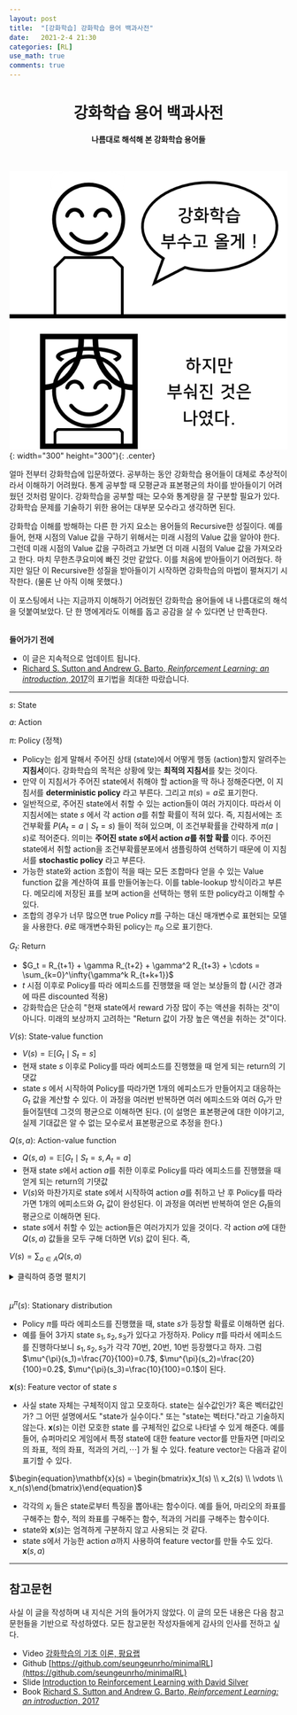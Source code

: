 ```yaml
---
layout: post
title:  "[강화학습] 강화학습 용어 백과사전"
date:   2021-2-4 21:30
categories: [RL]
use_math: true
comments: true
---
```


# <center>강화학습 용어 백과사전</center>
**<center>나름대로 해석해 본 강화학습 용어들</center>**<br/><br/>

![figure1](https://raw.githubusercontent.com/HiddenBeginner/hiddenbeginner.github.io/master/static/img/_posts/2021-2-4-rl-notations-cheat-sheet/figure1.png){: width="300" height="300"){: .center}

얼마 전부터 강화학습에 입문하였다. 공부하는 동안 강화학습 용어들이 대체로 추상적이라서 이해하기 어려웠다. 통계 공부할 때 모평균과 표본평균의 차이를 받아들이기 어려웠던 것처럼 말이다. 강화학습을 공부할 때는 모수와 통계량을 잘 구분할 필요가 있다. 강화학습 문제를 기술하기 위한 용어는 대부분 모수라고 생각하면 된다. 

강화학습 이해를 방해하는 다른 한 가지 요소는 용어들의 Recursive한 성질이다. 예를 들어, 현재 시점의 Value 값을 구하기 위해서는 미래 시점의 Value 값을 알아야 한다. 그런데 미래 시점의 Value 값을 구하려고 가보면 더 미래 시점의 Value 값을 가져오라고 한다. 마치 무한츠쿠요미에 빠진 것만 같았다. 이를 처음에 받아들이기 어려웠다. 하지만 일단 이 Recursive한 성질을 받아들이기 시작하면 강화학습의 마법이 펼쳐지기 시작한다. (물론 난 아직 이해 못했다.)

이 포스팅에서 나는 지금까지 이해하기 어려웠던 강화학습 용어들에 내 나름대로의 해석을 덧붙여보았다. 단 한 명에게라도 이해를 돕고 공감을 살 수 있다면 난 만족한다.
<br/><br/>

**들어가기 전에**
- 이 글은 지속적으로 업데이트 됩니다.
- [Richard S. Sutton and Andrew G. Barto, *Reinforcement Learning: an introduction*, 2017](https://www.andrew.cmu.edu/course/10-703/textbook/BartoSutton.pdf)의 표기법을 최대한 따랐습니다.

---

$s$: State

$a$: Action

$\pi$: Policy (정책)
- Policy는 쉽게 말해서 주어진 상태 (state)에서 어떻게 행동 (action)할지 알려주는 **지침서**이다. 강화학습의 목적은 상황에 맞는 **최적의 지침서**를 찾는 것이다.
- 만약 이 지침서가 주어진 state에서 취해야 할 action을 딱 하나 정해준다면, 이 지침서를 **deterministic policy** 라고 부른다. 그리고 $\pi(s)=a$로 표기한다. 
- 일반적으로, 주어진 state에서 취할 수 있는 action들이 여러 가지이다. 따라서 이 지침서에는 state $s$ 에서 각 action $a$를 취할 확률이 적혀 있다. 즉, 지침서에는 조건부확률 $P(A_t=a \mid S_t=s)$ 들이 적혀 있으며, 이 조건부확률을 간략하게 $\pi(a \mid s)$로 적어준다. 의미는 **주어진 state $s$에서 action $a$를 취할 확률** 이다. 주어진 state에서 취할 action을 조건부확률분포에서 샘플링하여 선택하기 때문에 이 지침서를 **stochastic policy** 라고 부른다.
- 가능한 state와 action 조합이 적을 때는 모든 조합마다 얻을 수 있는 Value function 값을 계산하여 표를 만들어놓는다. 이를 table-lookup 방식이라고 부른다. 메모리에 저장된 표를 보며 action을 선택하는 행위 또한 policy라고 이해할 수 있다.
- 조합의 경우가 너무 많으면 true Policy $\pi$를 구하는 대신 매개변수로 표현되는 모델을 사용한다. $\theta$로 매개변수화된 policy는 $\pi_\theta$ 으로 표기한다. 

$G_t$: Return
- $G_t = R_{t+1} + \gamma R_{t+2} + \gamma^2 R_{t+3} + \cdots = \sum_{k=0}^\infty{\gamma^k R_{t+k+1}}$
- $t$ 시점 이후로 Policy를 따라 에피소드를 진행했을 때 얻는 보상들의 합 (시간 경과에 따른 discounted 적용)
- 강화학습은 단순히 "현재 state에서 reward 가장 많이 주는 액션을 취하는 것"이 아니다. 미래의 보상까지 고려하는 "Return 값이 가장 높은 액션을 취하는 것"이다.
    
$V(s)$: State-value function
- $V(s)=\mathbb{E}[G_t \mid S_t=s]$
- 현재 state $s$ 이후로 Policy를 따라 에피소드를 진행했을 때 얻게 되는 return의 기댓값
- state $s$ 에서 시작하여 Policy를 따라가면 1개의 에피소드가 만들어지고 대응하는 $G_t$ 값을 계산할 수 있다. 이 과정을 여러번 반복하면 여러 에피소드와 여러 $G_t$가 만들어질텐데 그것의 평균으로 이해하면 된다. (이 설명은 표본평균에 대한 이야기고, 실제 기대값은 알 수 없는 모수로서 표본평균으로 추정을 한다.)
        
$Q(s,a)$: Action-value function
- $Q(s, a)=\mathbb{E}[G_t \mid S_t=s, A_t=a]$
- 현재 state $s$에서 action $a$를 취한 이후로 Policy를 따라 에피소드를 진행했을 때 얻게 되는 return의 기댓값
- $V(s)$와 마찬가지로 state $s$에서 시작하여 action $a$를 취하고 난 후 Policy를 따라가면 1개의 에피소드와 $G_t$ 값이 완성된다. 이 과정을 여러번 반복하여 얻은 $G_t$들의 평균으로 이해하면 된다.
- state $s$에서 취할 수 있는 action들은 여러가지가 있을 것이다. 각 action $a$에 대한 $Q(s, a)$ 값들을 모두 구해 더하면 $V(s)$ 값이 된다. 즉, 

$V(s)=\sum_{a \in A}{Q(s, a)}$

<details>
<summary>클릭하여 증명 펼치기</summary>
<div markdonw="1">
    
취할 수 있는 action이 n개가 있다고 가정하자. 즉, $A=\left\{a_1, a_2, \cdots, a_N \right\}$.
$$\begin{matrix}
P(G_t|S_t=s)& = &\frac{P(G_t, \;S_t=s)}{P(S_t=s)} & \text{By Bayes' Theorem} \\ 
 & = & \frac{P(G_t, \;S_t=s, \;A_t=a_1)+\cdots+P(G_t, \;S_t=s, \;A_t=a_N)}{P(S_t=s, \;A_t=a_1)+\cdots+P(S_t=s, \;A_t=a_N)} & \text{By Sum Rule} \\
 & = & \frac{P(G_t, \;S_t=s, \;A_t=a_1)}{P(S_t=s, \;A_t=a_1)+\cdots+P(S_t=s, \;A_t=a_N)}+\cdots+\frac{P(G_t, \;S_t=s, \;A_t=a_1)}{P(S_t=s, \;A_t=a_1)+\cdots+P(S_t=s, \;A_t=a_N)} & \text{By 분모나누기} \\
 & = & P(G_t|S_t=s, \;A_t=a_1)+\cdots+P(G_t|S_t=s, \;A_t=a_N) & \text{By Bayes' Theorem} \\
 & = & \sum_{k=1}^{N}P(G_t|S_t=s, A_t=a_k) &&
\end{matrix}$$

Expectation 계산에서 확률부분에 위 성질들 대입하면 쉽게 증명된다.
</div>
</details>

<br/>

$\mu^{\pi}(s)$: Stationary distribution
- Policy $\pi$를 따라 에피소드를 진행했을 때, state $s$가 등장할 확률로 이해하면 쉽다.
- 예를 들어 3가지 state $s_1, s_2, s_3$가 있다고 가정하자. Policy $\pi$를 따라서 에피소드를 진행하다보니 $s_1, s_2, s_3$가 각각 70번, 20번, 10번 등장했다고 하자. 그럼 $\mu^{\pi}(s_1)=\frac{70}{100}=0.7$, $\mu^{\pi}(s_2)=\frac{20}{100}=0.2$, $\mu^{\pi}(s_3)=\frac{10}{100}=0.1$이 된다.
    
$\mathbf{x}(s)$: Feature vector of state $s$
- 사실 state 자체는 구체적이지 않고 모호하다. state는 실수값인가? 혹은 벡터값인가? 그 어떤 설명에서도 "state가 실수이다." 또는 "state는 벡터다."라고 기술하지 않는다. $\mathbf{x}(s)$는 이런 모호한 state 를 구체적인 값으로 나타낼 수 있게 해준다. 예를 들어, 슈퍼마리오 게임에서 특정 state에 대한 feature vector를 만들자면 $[\text{마리오의 좌표}, \text{ 적의 좌표}, \text{ 적과의 거리}, \cdots]$ 가 될 수 있다. feature vector는 다음과 같이 표기할 수 있다.

$\begin{equation}\mathbf{x}(s) = \begin{bmatrix}x_1(s) \\ x_2(s) \\ \vdots \\ x_n(s)\end{bmatrix}\end{equation}$

- 각각의 $x_i$ 들은 state로부터 특징을 뽑아내는 함수이다. 예를 들어, 마리오의 좌표를 구해주는 함수, 적의 좌표를 구해주는 함수, 적과의 거리를 구해주는 함수이다.
- state와 $\mathbf{x}(s)$는 엄격하게 구분하지 않고 사용되는 것 같다.
- state $s$에서 가능한 action $a$까지 사용하여 feature vector를 만들 수도 있다. $\mathbf{x}(s, a)$

---

## 참고문헌
사실 이 글을 작성하며 내 지식은 거의 들어가지 않았다. 이 글의 모든 내용은 다음 참고문헌들을 기반으로 작성하였다. 모든 참고문헌 작성자들에게 감사의 인사를 전하고 싶다.

- Video [강화학습의 기초 이론, 팡요랩](https://youtube.com/playlist?list=PLpRS2w0xWHTcTZyyX8LMmtbcMXpd3s4TU)
- Github [https://github.com/seungeunrho/minimalRL](https://github.com/seungeunrho/minimalRL)
- Slide [Introduction to Reinforcement Learning with David Silver](https://www.davidsilver.uk/teaching/)
- Book [Richard S. Sutton and Andrew G. Barto, *Reinforcement Learning: an introduction*, 2017](https://www.andrew.cmu.edu/course/10-703/textbook/BartoSutton.pdf)
